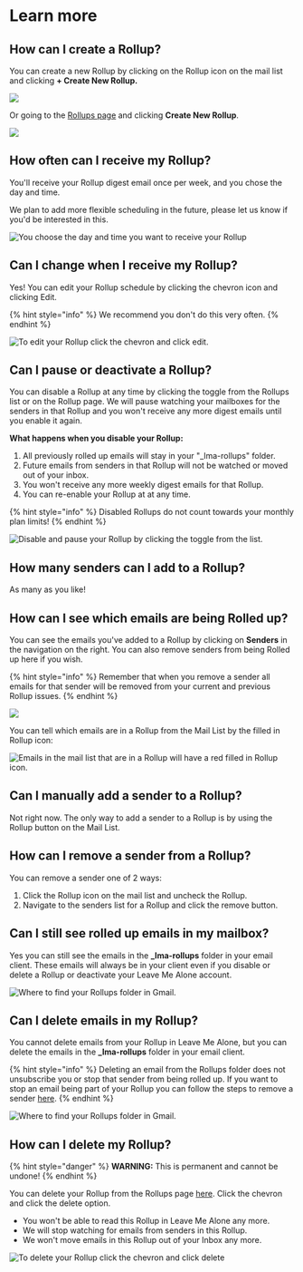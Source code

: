 # Learn more

## How can I create a Rollup?

You can create a new Rollup by clicking on the Rollup icon on the mail list and clicking **+ Create New Rollup.**

![](../../.gitbook/assets/mail-item.png)

Or going to the [Rollups page](https://leavemealone.app/app/rollups) and clicking **Create New Rollup**.

![](../../.gitbook/assets/new.png)

## How often can I receive my Rollup?

You'll receive your Rollup digest email once per week, and you chose the day and time.

We plan to add more flexible scheduling in the future, please let us know if you'd be interested in this.

![You choose the day and time you want to receive your Rollup](../../.gitbook/assets/image%20%2820%29.png)

## Can I change when I receive my Rollup?

Yes! You can edit your Rollup schedule by clicking the chevron icon and clicking Edit.

{% hint style="info" %}
We recommend you don't do this very often.
{% endhint %}

![To edit your Rollup click the chevron and click edit.](../../.gitbook/assets/image%20%2818%29.png)

## Can I pause or deactivate a Rollup?

You can disable a Rollup at any time by clicking the toggle from the Rollups list or on the Rollup page. We will pause watching your mailboxes for the senders in that Rollup and you won't receive any more digest emails until you enable it again.

**What happens when you disable your Rollup:**

1. All previously rolled up emails will stay in your "\_lma-rollups" folder.
2. Future emails from senders in that Rollup will not be watched or moved out of your inbox.
3. You won't receive any more weekly digest emails for that Rollup.
4. You can re-enable your Rollup at at any time.

{% hint style="info" %}
Disabled Rollups do not count towards your monthly plan limits!
{% endhint %}

![Disable and pause your Rollup by clicking the toggle from the list.](../../.gitbook/assets/enabled.png)

## How many senders can I add to a Rollup?

As many as you like!

## How can I see which emails are being Rolled up?

You can see the emails you've added to a Rollup by clicking on **Senders** in the navigation on the right. You can also remove senders from being Rolled up here if you wish.

{% hint style="info" %}
Remember that when you remove a sender all emails for that sender will be removed from your current and previous Rollup issues.
{% endhint %}

![](../../.gitbook/assets/rollups-sender-list.png)

You can tell which emails are in a Rollup from the Mail List by the filled in Rollup icon: 

![Emails in the mail list that are in a Rollup will have a red filled in Rollup icon.](../../.gitbook/assets/image%20%2817%29.png)

## Can I manually add a sender to a Rollup?

Not right now. The only way to add a sender to a Rollup is by using the Rollup button on the Mail List.

## How can I remove a sender from a Rollup?

You can remove a sender one of 2 ways:

1. Click the Rollup icon on the mail list and uncheck the Rollup.
2. Navigate to the senders list for a Rollup and click the remove button.

## Can I still see rolled up emails in my mailbox?

Yes you can still see the emails in the **\_lma-rollups** folder in your email client. These emails will always be in your client even if you disable or delete a Rollup or deactivate your Leave Me Alone account.

![Where to find your Rollups folder in Gmail.](../../.gitbook/assets/gmail-rollups.png)

## 

## Can I delete emails in my Rollup?

You cannot delete emails from your Rollup in Leave Me Alone, but you can delete the emails in the **\_lma-rollups** folder in your email client.

{% hint style="info" %}
Deleting an email from the Rollups folder does not unsubscribe you or stop that sender from being rolled up. If you want to stop an email being part of your Rollup you can follow the steps to remove a sender [here](get-started.md#how-can-i-remove-a-sender-from-a-rollup).
{% endhint %}

![Where to find your Rollups folder in Gmail.](../../.gitbook/assets/gmail-rollups.png)

## How can I delete my Rollup?

{% hint style="danger" %}
**WARNING:** This is permanent and cannot be undone!
{% endhint %}

You can delete your Rollup from the Rollups page [here](https://leavemealone.app/app/rollups). Click the chevron and click the delete option.

* You won't be able to read this Rollup in Leave Me Alone any more.
* We will stop watching for emails from senders in this Rollup.
* We won't move emails in this Rollup out of your Inbox any more.

![To delete your Rollup click the chevron and click delete](../../.gitbook/assets/image%20%2814%29.png)

